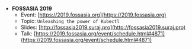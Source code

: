 - **FOSSASIA 2019** 
    * Event: [https://2019.fossasia.org](https://2019.fossasia.org)
    * Topic: `Unleashing the power of Kubectl`
    * Slides: [http://fossasia2019.suraj.pro](http://fossasia2019.suraj.pro)
    * Talk: [https://2019.fossasia.org/event/schedule.html#4871](https://2019.fossasia.org/event/schedule.html#4871)
